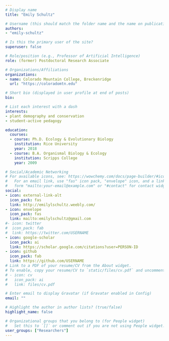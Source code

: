 ```yaml
---
# Display name
title: "Emily Schultz"

# Username (this should match the folder name and the name on publications)
authors:
- "emily-schultz"

# Is this the primary user of the site?
superuser: false

# Role/position (e.g., Professor of Artificial Intelligence)
role: (former) Postdoctoral Research Associate

# Organizations/Affiliations
organizations:
- name: Colorado Mountain College, Breckenridge
  url: "https://coloradomtn.edu"

# Short bio (displayed in user profile at end of posts)
bio: 

# List each interest with a dash
interests:
- plant demography and conservation
- student-active pedagogy

education:
  courses:
  - course: Ph.D. Ecology & Evolutionary Biology
    institution: Rice University
    year: 2018
  - course: B.A. Organismal Biology & Ecology
    institution: Scripps College
    year: 2009

# Social/Academic Networking
# For available icons, see: https://wowchemy.com/docs/page-builder/#icons
#   For an email link, use "fas" icon pack, "envelope" icon, and a link in the
#   form "mailto:your-email@example.com" or "#contact" for contact widget.
social:
- icon: external-link-alt
  icon_pack: fas
  link: http://emilylschultz.weebly.com/
- icon: envelope
  icon_pack: fas
  link: mailto:emilylschultz@gmail.com
#- icon: twitter
#  icon_pack: fab
#  link: https://twitter.com/USERNAME
- icon: google-scholar
  icon_pack: ai
  link: https://scholar.google.com/citations?user=PERSON-ID
- icon: github
  icon_pack: fab
  link: https://github.com/USERNAME
# Link to a PDF of your resume/CV from the About widget.
# To enable, copy your resume/CV to `static/files/cv.pdf` and uncomment the lines below.
# - icon: cv
#   icon_pack: ai
#   link: files/cv.pdf

# Enter email to display Gravatar (if Gravatar enabled in Config)
email: ""

# Highlight the author in author lists? (true/false)
highlight_name: false

# Organizational groups that you belong to (for People widget)
#   Set this to `[]` or comment out if you are not using People widget.
user_groups: ["Researchers"]
---
```

